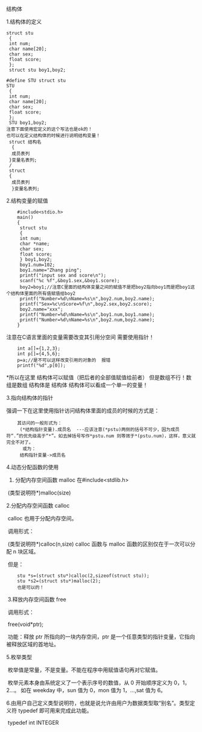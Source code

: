 结构体 

  1.结构体的定义

```
struct stu
 {
 int num;
 char name[20];
 char sex;
 float score;
 };
 struct stu boy1,boy2;
 
#define STU struct stu
STU
 {
 int num;
 char name[20];
 char sex;
 float score;
 };
 STU boy1,boy2;
注意下面使用宏定义的这个写法也是ok的！
也可以在定义结构体的时候进行说明结构变量！
 struct 结构名
  {
  成员表列
 }变量名表列; 
 /
 struct
 {
  成员表列
  }变量名表列;
```

2.结构变量的赋值

```
    #include<stdio.h>
    main()
    {
     struct stu
     {
     int num;
     char *name;
     char sex;
     float score;
     } boy1,boy2;
     boy1.num=102;
     boy1.name="Zhang ping";
     printf("input sex and score\n");
     scanf("%c %f",&boy1.sex,&boy1.score);
     boy2=boy1;//注意C里面的结构体变量之间的赋值不是把boy2指向boy1而是把boy1这个结构体里面的所有值赋值给boy2
     printf("Number=%d\nName=%s\n",boy2.num,boy2.name);
     printf("Sex=%c\nScore=%f\n",boy2.sex,boy2.score);
     boy2.name="xxx";
     printf("Number=%d\nName=%s\n",boy1.num,boy1.name);
     printf("Number=%d\nName=%s\n",boy2.num,boy2.name);
    }
```

注意在C语言里面的变量需要改变其引用分空间 需要使用指针！

```
	int a[]={1,2,3};
	int p[]={4,5,6};
	p=a;//是不可以这样改变引用的对象的  报错
	printf("%d",p[0]);
```

*所以在这里 结构体可以赋值（把后者的全部值赋值给前者） 但是数组不行！数组是数组 结构体是 结构体 结构体可以看成一个单一的变量！

3.指向结构体的指针

 强调一下在这里使用指针访问结构体里面的成员的时候的方式是：

```
    其访问的一般形式为：
     (*结构指针变量).成员名  ---应该注意(*pstu)两侧的括号不可少，因为成员符“.”的优先级高于“*”。如去掉括号写作*pstu.num 则等效于*(pstu.num)，这样，意义就完全不对了。
      或为：
     结构指针变量->成员名
```

4.动态分配函数的使用

1. 分配内存空间函数 malloc  在#include<stdlib.h>

​        (类型说明符*)malloc(size)

   2.分配内存空间函数 calloc

​     calloc 也用于分配内存空间。

​    调用形式：

​     (类型说明符*)calloc(n,size)   calloc 函数与 malloc 函数的区别仅在于一次可以分配 n 块区域。

​    但是：

```
    stu *s=(struct stu*)calloc(2,sizeof(struct stu));
    stu *s2=(struct stu*)malloc(2);
    也是可以的！
```

​    3.释放内存空间函数 free

​       调用形式：

​      free(void*ptr);

​       功能：释放 ptr 所指向的一块内存空间，ptr 是一个任意类型的指针变量，它指向被释放区域的首地址。

   5.枚举类型

​    枚举值是常量，不是变量。不能在程序中用赋值语句再对它赋值。

​     枚举元素本身由系统定义了一个表示序号的数值，从 0 开始顺序定义为 0，1，2…。 如在 weekday 中，sun 值为 0，mon 值为 1，…,sat 值为 6。

 6.由用户自己定义类型说明符，也就是说允许由用户为数据类型取“别名”。类型定义符 typedef 即可用来完成此功能。

​     typedef int INTEGER

​    